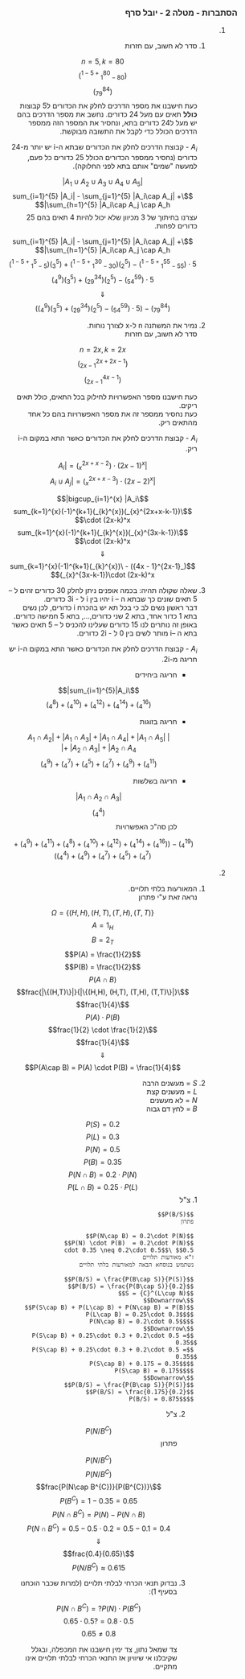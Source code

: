 <style>
    html {
        direction: rtl;
    }
    eqn, table, .katex {
        direction: ltr;
    }
</style>
### הסתברות - מטלה 2 - יובל סרף
1.
    1.
        סדר לא חשוב, עם חזרות

        $$n = 5, k = 80$$
        $$(_{80-1}^{80 + 5 - 1})$$
        $$(_{79}^{84})$$
        כעת חישבנו את מספר הדרכים לחלק את הכדורים ל5 קבוצות **כולל** תאים עם מעל 24 כדורים.
        נחשב את מספר הדרכים בהם יש מעל ל24 כדורים בתא, ונחסיר את המספר הזה ממספר הדרכים הכולל כדי לקבל את התשובה מבוקשת.  

        $A_i$ -  קבוצת הדרכים לחלק את הכדורים שבתא ה-i יש יותר מ-24 כדורים (נחסיר ממספר הכדורים הכולל 25 כדורים כל פעם, למעשה "שמים" אותם בתא לפני החלוקה).

        $$|A_1\cup A_2\cup A_3\cup A_4\cup A_5|$$
        $$\sum_{i=1}^{5} |A_i| - \sum_{j=1}^{5} |A_i\cap A_j| + \sum_{h=1}^{5} |A_i\cap A_j \cap A_h|$$
        עצרנו בחיתוך של 3 מכיוון שלא יכול להיות 4 תאים בהם 25 כדורים לפחות.

        $$\sum_{i=1}^{5} |A_i| - \sum_{j=1}^{5} |A_i\cap A_j| + \sum_{h=1}^{5} |A_i\cap A_j \cap A_h|$$
        $$5\cdot (_{55-1}^{55 + 5 - 1}) - (_{2}^{5}) (_{30-1}^{30 + 5 - 1}) + (_{3}^{5}) (_{5-1}^{5 + 5 - 1})$$
        $$5\cdot (_{54}^{59}) - (_{2}^{5}) (_{29}^{34}) + (_{3}^{5}) (_{4}^{9})$$
        $$\Downarrow$$
        $$(_{79}^{84}) - (5\cdot (_{54}^{59}) - (_{2}^{5}) (_{29}^{34}) + (_{3}^{5}) (_{4}^{9}))$$
    2.
        נמיר את המשתנה n ל-x לצורך נוחות.  
        סדר לא חשוב, עם חזרות

        $$n = 2x, k = 2x$$
        $$(_{2x-1}^{2x + 2x - 1})$$
        $$(_{2x-1}^{4x - 1})$$

        כעת חישבנו מספר האפשרויות לחילוק בכל התאים, כולל תאים ריקים.  
        כעת נחסיר ממספר זה את מספר האפשרויות בהם כל אחד מהתאים ריק.  

        $A_i$ - קבוצת הדרכים לחלק את הכדורים כאשר התא במקום ה-i ריק.  

        $$|A_i| = (_{x}^{2x+x-2}) \cdot (2x-1)^x$$
        $$|A_i\cup A_j| = (_{x}^{2x+x-3}) \cdot (2x-2)^x$$

        $$\bigcup_{i=1}^{x} |A_i|$$
        $$\sum_{k=1}^{x}(-1)^{k+1}(_{k}^{x})(_{x}^{2x+x-k-1}) \cdot (2x-k)^x$$
        $$\sum_{k=1}^{x}(-1)^{k+1}(_{k}^{x})(_{x}^{3x-k-1}) \cdot (2x-k)^x$$
        $$\Downarrow$$
        $$(_{2x-1}^{4x - 1}) - \sum_{k=1}^{x}(-1)^{k+1}(_{k}^{x})(_{x}^{3x-k-1})\cdot (2x-k)^x$$
    3.
        שאלה שקולה תהיה: בכמה אופנים ניתן לחלק 30 כדורים זהים ל – 5 תאים שונים כך שבתא ה – i יהיו בין i ל - 3i כדורים.  
        דבר ראשון נשים לב כי בכל תא יש בהכרח i כדורים, לכן נשים בתא 1 כדור אחד, בתא 2 שני כדורים,..., בתא 5 חמישה כדורים.  
        באופן זה נותרים לנו 15 כדורים שעלינו להכניס ל – 5 תאים כאשר בתא ה –i  מותר לשים בין 0 ל - 2i כדורים.  

        $A_i$ - קבוצת הדרכים לחלק את הכדורים כאשר התא במקום ה-i יש חריגה מ-2i.

        *   
            חריגה ביחידים

            $$\sum_{i=1}^{5}|A_i|$$
            $$(^{16}_{4}) + (^{14}_{4}) + (^{12}_{4}) + (^{10}_{4}) + (^{8}_{4})$$
        *   
            חריגה בזוגות

            $$|A_1\cap A_2| + |A_1\cap A_3| + |A_1\cap A_4| + |A_1\cap A_5| + |A_2\cap A_3| + |A_2\cap A_4|$$
            $$(_{4}^{11}) + (_{4}^{9}) + (_{4}^{7}) + (_{4}^{5}) + (_{4}^{7}) + (_{4}^{9})$$
        *   
            חריגה בשלשות

            $$|A_1\cap A_2\cap A_3|$$
            $$(_{4}^{4})$$
        לכן סה"כ האפשרויות

        $$(_{4}^{19}) - ((^{16}_{4}) + (^{14}_{4}) + (^{12}_{4}) + (^{10}_{4}) + (^{8}_{4}) + (_{4}^{11}) + (_{4}^{9}) + (_{4}^{7}) + (_{4}^{5}) + (_{4}^{7}) + (_{4}^{9}) + (_{4}^{4}))$$
2.
    1.
        המאורעות בלתי תלויים.  
        נראה זאת ע"י פתרון

        $$\Omega = \{(H,H), (H,T), (T,H), (T,T)\}$$
        $$A = 1_H$$
        $$B = 2_T$$
        $$P(A) = \frac{1}{2}$$
        $$P(B) = \frac{1}{2}$$
        $$P(A\cap B)$$
        $$\frac{|\{(H,T)\}|}{|\{(H,H), (H,T), (T,H), (T,T)\}|}$$
        $$\frac{1}{4}$$
        $$P(A) \cdot P(B)$$
        $$\frac{1}{2} \cdot \frac{1}{2}$$
        $$\frac{1}{4}$$
        $$\Downarrow$$
        $$P(A\cap B) = P(A) \cdot P(B) = \frac{1}{4}$$
    2.
        $S$ = מעשנים הרבה  
        $L$ = מעשנים קצת  
        $N$ = לא מעשנים  
        $B$ = לחץ דם גבוה

        $$P(S) = 0.2$$
        $$P(L) = 0.3$$
        $$P(N) = 0.5$$
        $$P(B) = 0.35$$
        $$P(N\cap B) = 0.2\cdot P(N)$$
        $$P(L\cap B) = 0.25\cdot P(L)$$
        1.
            צ"ל

            $$P(B/S)$$
            פתרון

            $$P(N\cap B) = 0.2\cdot P(N)$$
            $$P(N) \cdot P(B)  = 0.2\cdot P(N)$$
            $$0.5 \cdot 0.35 \neq 0.2\cdot 0.5$$
            ז"א מאורעות תלויים  
            נשתמש בנוסחא הבאה למאורעות בלתי תלויים
            
            $$P(B/S) = \frac{P(B\cap S)}{P(S)}$$
            $$P(B/S) = \frac{P(B\cap S)}{0.2}$$
            $$(L\cup N)^{C} = S$$
            $$\Downarrow$$
            $$P(S\cap B) + P(L\cap B) + P(N\cap B) = P(B)$$
            $$P(L\cap B) = 0.25\cdot 0.3$$
            $$P(N\cap B) = 0.2\cdot 0.5$$
            $$\Downarrow$$
            $$P(S\cap B) + 0.25\cdot 0.3 + 0.2\cdot 0.5 = 0.35$$
            $$P(S\cap B) + 0.25\cdot 0.3 + 0.2\cdot 0.5 = 0.35$$
            $$P(S\cap B) + 0.175 = 0.35$$
            $$P(S\cap B) = 0.175$$
            $$\Downarrow$$
            $$P(B/S) = \frac{P(B\cap S)}{P(S)}$$
            $$P(B/S) = \frac{0.175}{0.2}$$
            $$P(B/S) = 0.875$$
        2.
            צ"ל

            $$P(N/B^{C})$$
            פתרון

            $$P(N/B^{C})$$
            $$P(N/B^{C})$$
            $$\frac{P(N\cap B^{C})}{P(B^{C})}$$
            $$P(B^{C}) = 1 - 0.35 = 0.65$$
            $$P(N\cap B^{C}) = P(N) - P(N\cap B)$$
            $$P(N\cap B^{C}) = 0.5 - 0.5 \cdot 0.2 = 0.5 - 0.1 = 0.4$$
            $$\Downarrow$$
            $$\frac{0.4}{0.65}$$
            $$P(N/B^{C}) \approx 0.615$$
        3.
            נבדוק תנאי הכרחי לבלתי תלויים (למרות שכבר הוכחנו בסעיף 1):  

            $$P(N \cap B^{C}) =? P(N) \cdot P(B^{C})$$
            $$0.5 \cdot 0.8 =? 0.5 \cdot 0.65$$
            $$0.8 \neq 0.65$$

            צד שמאל נתון, צד ימין חישבנו את המכפלה, ובגלל שקיבלנו אי שיוויון אז התנאי הכרחי לבלתי תלויים אינו מתקיים.
